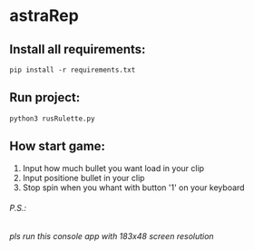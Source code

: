 # astraRep

## Install all requirements:

  `pip install -r requirements.txt`
  
## Run project:
  
  `python3 rusRulette.py`

## How start game:

 1. Input how much bullet you want load in your clip
 2. Input positione bullet in your clip
 3. Stop spin when you whant with button '1' on your keyboard

###### P.S.:
###### pls run this console app with 183x48 screen resolution

